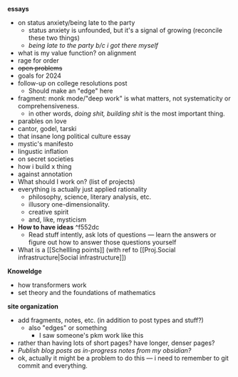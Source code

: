 **essays**
- on status anxiety/being late to the party
	- status anxiety is unfounded, but it's a signal of growing (reconcile these two things) 
	- *being late to the party b/c i got there myself*
- what is my value function? on alignment
- rage for order
- ~~open problems~~
- goals for 2024
- follow-up on college resolutions post
	- Should make an "edge" here
- fragment: monk mode/"deep work" is what matters, not systematicity or comprehensiveness. 
	- in other words, *doing shit,* *building shit* is the most important thing.
- parables on love
- cantor, godel, tarski
- that insane long political culture essay
- mystic's manifesto
- lingustic inflation
- on secret societies
- how i build x thing
- against annotation
- What should I work on? (list of projects)
- everything is actually just applied rationality
	- philosophy, science, literary analysis, etc.
	- illusory one-dimensionality. 
	- creative spirit
	- and, like, mysticism
- **How to have ideas** ^f552dc
	- Read stuff intently, ask lots of questions — learn the answers or figure out how to answer those questions yourself 
- What is a [[Schellling points]] (with ref to [[Proj.Social infrastructure|Social infrastructure]])


**Knoweldge**
- how transformers work
- set theory and the foundations of mathematics


**site organization**
- add fragments, notes, etc. (in addition to post types and stuff?)
	- also "edges" or something
		- I saw someone's pkm work like this
- rather than having lots of short pages? have longer, denser pages?
- *Publish blog posts as in-progress notes from my obsidian?*
- ok, actually it might be a problem to do this — i need to remember to git commit and everything.